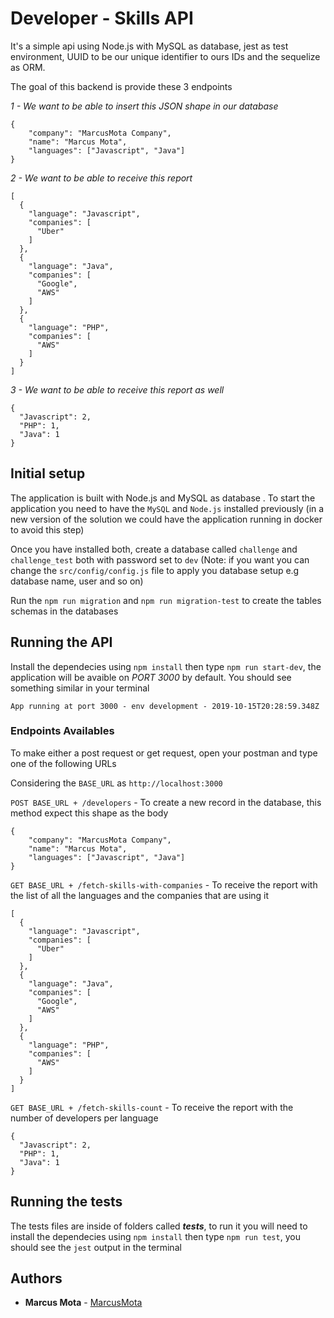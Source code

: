 # Developer - Skills API


It's a simple api using Node.js with MySQL as database, jest as test environment, UUID to be our unique identifier to ours IDs and the sequelize as ORM.

The goal of this backend is provide these 3 endpoints

*1 - We want to be able to insert this JSON shape in our database*

```
{
	"company": "MarcusMota Company",
	"name": "Marcus Mota",
	"languages": ["Javascript", "Java"]
}
```

*2 - We want to be able to receive this report*

```
[
  {
    "language": "Javascript",
    "companies": [
      "Uber"
    ]
  },
  {
    "language": "Java",
    "companies": [
      "Google",
      "AWS"
    ]
  },
  {
    "language": "PHP",
    "companies": [
      "AWS"
    ]
  }
]
```

*3 - We want to be able to receive this report as well*


```
{
  "Javascript": 2,
  "PHP": 1,
  "Java": 1
}
```

## Initial setup

The application is built with Node.js and MySQL as database . To start the application you need to have the `MySQL` and `Node.js` installed previously (in a new version of the solution we could have the application running in docker to avoid this step)

Once you have installed both, create a database called `challenge` and `challenge_test` both with password set to `dev` (Note: if you want you can change the `src/config/config.js` file to apply you database setup e.g database name, user and so on)

Run the `npm run migration` and `npm run migration-test` to create the tables schemas in the databases

## Running the API

Install the dependecies using `npm install` then type `npm run start-dev`, the application will be avaible on *PORT 3000* by default. You should see something similar in your terminal

`App running at port 3000 - env development - 2019-10-15T20:28:59.348Z`

### Endpoints Availables

To make either a post request or get request, open your postman and type one of the following URLs

Considering the `BASE_URL` as `http://localhost:3000`

`POST BASE_URL + /developers` - To create a new record in the database, this method expect this shape as the body

```
{
	"company": "MarcusMota Company",
	"name": "Marcus Mota",
	"languages": ["Javascript", "Java"]
}
```

`GET BASE_URL + /fetch-skills-with-companies` - To receive the report with the list of all the languages and the companies that are using it
```
[
  {
    "language": "Javascript",
    "companies": [
      "Uber"
    ]
  },
  {
    "language": "Java",
    "companies": [
      "Google",
      "AWS"
    ]
  },
  {
    "language": "PHP",
    "companies": [
      "AWS"
    ]
  }
]
```


`GET BASE_URL + /fetch-skills-count` - To receive the report with the number of developers per language

```
{
  "Javascript": 2,
  "PHP": 1,
  "Java": 1
}
```

## Running the tests

The tests files are inside of folders called *__tests__*, to run it you will need to install the dependecies using `npm install` then type `npm run test`, you should see the `jest` output in the terminal

## Authors

* **Marcus Mota** -  [MarcusMota](https://github.com/marcusmota)
